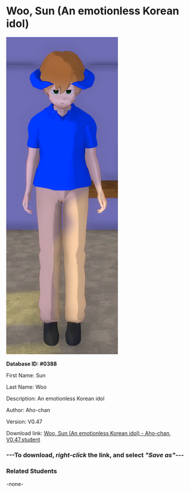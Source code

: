 # Woo, Sun (An emotionless Korean idol)

<img src="../../Files/Images/Woo, Sun (An emotionless Korean idol).png" title="Woo, Sun (An emotionless Korean idol) - Aho-chan, V0.47">

**Database ID: #0388**

First Name: Sun

Last Name: Woo

Description: An emotionless Korean idol

Author: Aho-chan

Version: V0.47

Download link: <a href="https://raw.githubusercontent.com/Arbiter1223/Daigaku-Gurashi-Custom-Students/master/Files/Student%20Files/Woo%2C%20Sun%20(An%20emotionless%20Korean%20idol)%20-%20Aho-chan%2C%20V0.47.student">Woo, Sun (An emotionless Korean idol) - Aho-chan, V0.47.student</a>

### ---**To download, _right-click_ the link, and select _"Save as"_**---

### Related Students

-none-
